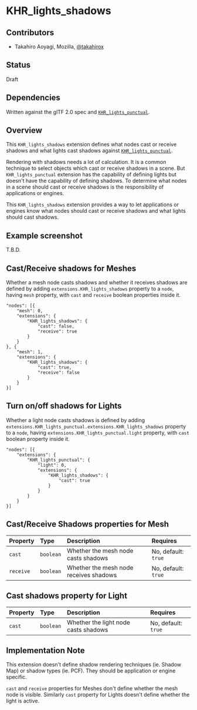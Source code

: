 # KHR\_lights\_shadows

## Contributors

* Takahiro Aoyagi, Mozilla, [@takahirox](https://github.com/takahirox)

## Status

Draft

## Dependencies

Written against the glTF 2.0 spec and
[`KHR_lights_punctual`](https://github.com/KhronosGroup/glTF/tree/main/extensions/2.0/Khronos/KHR_lights_punctual).

## Overview

This `KHR_lights_shadows` extension defines what nodes cast or receive shadows
and what lights cast shadows against
[`KHR_lights_punctual`](https://github.com/KhronosGroup/glTF/tree/main/extensions/2.0/Khronos/KHR_lights_punctual).

Rendering with shadows needs a lot of calculation. It is a common technique to
select objects which cast or receive shadows in a scene. But
`KHR_lights_punctual` extension has the capability of defining lights but doesn't
have the capability of defining shadows. To determine what nodes in a scene
should cast or receive shadows is the responsibility of applications or engines.

This `KHR_lights_shadows` extension provides a way to let applications or
engines know what nodes should cast or receive shadows and what lights should
cast shadows.

## Example screenshot

T.B.D.

## Cast/Receive shadows for Meshes

Whether a mesh node casts shadows and whether it receives shadows are defined by
adding `extensions.KHR_lights_shadows` property to a `node`, having `mesh`
property, with `cast` and `receive` boolean properties inside it.


```
"nodes": [{
    "mesh": 0,
    "extensions": {
        "KHR_lights_shadows": {
            "cast": false,
            "receive": true
        }
    }
}, {
    "mesh": 1,
    "extensions": {
        "KHR_lights_shadows": {
            "cast": true,
            "receive": false
        }
    }
}]
```

## Turn on/off shadows for Lights

Whether a light node casts shadows is defined by adding
`extensions.KHR_lights_punctual.extensions.KHR_lights_shadows` property to a
`node`, having `extensions.KHR_lights_punctual.light` property, with `cast`
boolean property inside it.

```
"nodes": [{
    "extensions": {
        "KHR_lights_punctual": {
            "light": 0,
            "extensions": {
                "KHR_lights_shadows": {
                    "cast": true
                }
            }
        }
    }
}]
```

## Cast/Receive Shadows properties for Mesh

| Property | Type | Description | Requires |
|:------|:------|:------|:------|
| `cast` | `boolean` | Whether the mesh node casts shadows | No, default: `true` |
| `receive` | `boolean` | Whether the mesh node receives shadows | No, default: `true` |

## Cast shadows property for Light

| Property | Type | Description | Requires |
|:------|:------|:------|:------|
| `cast` | `boolean` | Whether the light node casts shadows | No, default: `true` |

## Implementation Note

This extension doesn't define shadow rendering techniques (ie. Shadow Map) or
shadow types (ie. PCF). They should be application or engine specific.

`cast` and `receive` properties for Meshes don't define whether the mesh node is
visible. Similarly `cast` property for Lights doesn't define whether the light
is active.
